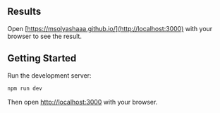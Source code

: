 ## Results

Open [https://msolyashaaa.github.io/](http://localhost:3000) with your browser to see the result.

## Getting Started

Run the development server:

```bash
npm run dev
```

Then open [http://localhost:3000](http://localhost:3000) with your browser.

